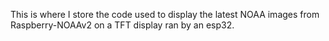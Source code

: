 This is where I store the code used to display the latest NOAA images from Raspberry-NOAAv2 on a TFT display ran by an esp32.
